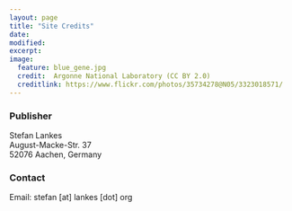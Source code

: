 ```yaml
---
layout: page
title: "Site Credits"
date: 
modified:
excerpt:
image:
  feature: blue_gene.jpg
  credit:  Argonne National Laboratory (CC BY 2.0)
  creditlink: https://www.flickr.com/photos/35734278@N05/3323018571/
---
```


### Publisher

Stefan Lankes<br>
August-Macke-Str. 37<br>
52076 Aachen, Germany

### Contact

Email: stefan [at] lankes [dot] org

